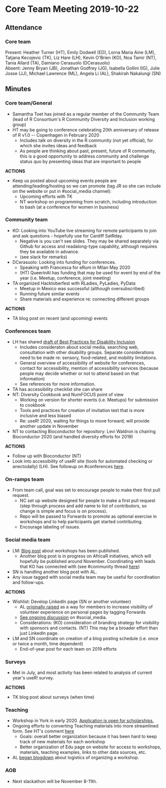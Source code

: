# Core Team Meeting 2019-10-22

## Attendance

### Core team

Present: Heather Turner (HT), Emily Dodwell (ED), Lorna Maria Aine (LM), Tatjana Kecojevic (TK), Liz Hare (LH), Kevin O'Brien (KO), Noa Tamir (NT), Tania Allard (TA), Damiano Cerasuolo (DCerasuolo)  
Absent:  Jenny Bryan (JB), Jonathan Godfrey (JG), Isabella Gollini (IG), Julie Josse (JJ), Michael Lawrence (ML), Angela Li (AL), Shakirah Nakalungi (SN)

## Minutes

### Core team/General
- Samantha Toet has joined as a regular member of the Community Team (lead of R Consortium's R Community Diversity and Inclusion working group)
- HT may be going to conference celebrating 20th anniversary of release of R v1.0 -- Copenhagen in February 2020
    - Includes talk on diversity in the R community (not yet official), for which she invites ideas and feedback
    - As people are thinking about past, present, future of R community, this is a good opportunity to address community and challenge status quo by presenting ideas that are important to people

**ACTIONS**
- Keep us posted about upcoming events people are attending/leading/hosting so we can promote (tag JR so she can include on the website or put in #social_media channel):
    - Upcoming efforts with TK
    - NT workshop on programming from scratch, including introduction to bash (at a conference for women in business)

### Community team
- KO: Looking into YouTube live streaming for remote participants to join and ask questions - hopefully use for Cardiff SatRday.
    - Negative is you can't see slides. They may be shared separately via Github for access and readalong-type capability, although requires they be available in advance.
    - (see slack for remarks)
- DCerasuolo: Looking into funding for conferences.
    - Speaking with Francesca for eRum in Milan May 2020
    - (HT) QueerinAI has funding that may be used for event by end of the year (i.e. Meetup, conference, joint meeting)
- TA organized Hacktoberfest with RLadies, PyLadies, PyData
    - Meetup in Mexico was successful (although oversubscribed)
    - Running future similar events
    - Share materials and experience re: connecting different groups

**ACTIONS**
- TA blog post on recent (and upcoming) events

### Conferences team
- LH has shared [draft of Best Practices for Disability Inclusion](https://github.com/forwards/event_best_practices/blob/master/DRAFTEventBestPracticesDisability.md)
    - Includes consideraton about social media, searching web, consultation with other disability groups. Separate considerations need to be made re: sensory, food-related, and mobility limitations.
    - General overview of accessibility of website for conferences, contact for accessibility, mention of accessibility services (because people may decide whether or not to attend based on that information)
    - See references for more information.
- TA has accessibility checklist she can share
- NT: Diversity Cookbook and NumFOCUS point of view
    - Working on version for shorter events (i.e. Meetups) for submission to cookbook
    - Tools and practices for creation of invitation text that is more inclusive and less biased
    - Re: useR! 2020, waiting for things to move forward; will provide another update in November
- NT to contacting Bioconductor for repository: Levi Waldron is chairing Bioconductor 2020 (and handled diversity efforts for 2019)

**ACTIONS**
- Follow up with Bioconductor (NT)
- Look into accessibility of useR! site (tools for automated checking or anectodally) (LH). See followup on #conferences [here](https://rforwards.slack.com/archives/C3XDAUESY/p1571762241015600).

### On-ramps team
- From team call, goal was set to encourage people to make their first pull request.
    - NC set up website designed for people to make a first pull request (step through process and add name to list of contributors, so change is simple and focus is on process).
    - Repo will be passed to Forwards to promote as optional exercise in workshops and to help participants get started contributing.
    - Encourage labeling of issues.

### Social media team
- LM: [Blog post](https://forwards.github.io/blog/2019/09/22/workshops-for-women-and-girls/) about workshops has been published. 
    - Another blog post is in progress on AfricaR initiatives, which will hopefully be published around November.  Coordinating with leads that KO has connected with (see #community thread [here](https://rforwards.slack.com/archives/C3WKWBDLG/p1569779072001500?thread_ts=1569778086.001400&cid=C3WKWBDLG))
- SN is handling another blog post with AL.
- Any issue tagged with social media team may be useful for coordination and follow-ups.

**ACTIONS**
- Wishlist: Develop LinkedIn page (SN or another volunteer)
    - AL [originally raised](https://rforwards.slack.com/archives/C3WKN5S4Q/p1570030592000700) as a way for members to increase visibility of volunteer experience on personal pages by tagging Forwards
    - [See ongoing discussion](https://rforwards.slack.com/archives/C3WKN5S4Q/p1571763948007700) on #social_media.
    - Considerations: (KO) consideration of branding strategy for visibility with sponsors and contacts. (NT) This may be a broader effort than just LinkedIn page.
- LM  and SN coordinate on creation of a blog posting schedule (i.e. once or twice a month, time dependent)
    - End-of-year post for each team on 2019 efforts

### Surveys
- Met in July, and most activity has been related to analysis of current year's useR! survey.

**ACTIONS**
- TK blog post about surveys (when time)

### Teaching
- Workshop in York in early 2020. [Application is open for scholarships.](https://forwards.github.io/edu/york/)
- Ongoing efforts to converting Teaching materials into more streamlined form. See HT's comment [here](https://github.com/forwards/workshops/issues/6#issuecomment-535848335)
    - Goals: overall better organization because it has been hard to keep track of new materials for each workshop
    - Better organization of Edu page on website for access to workshops, materials, teaching examples, links to other data sources, etc.
- AL [began blogdown]( https://forwards.github.io/workshops-guide/) about logistics of organizing a workshop.

### AOB
- Next slackathon will be November 8-11th.
